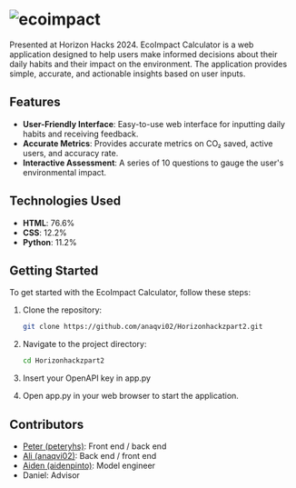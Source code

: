 # ![ecoimpact](https://github.com/user-attachments/assets/d86e13a6-da81-4a3d-b932-7c35a2db2426)



Presented at Horizon Hacks 2024. EcoImpact Calculator is a web application designed to help users make informed decisions about their daily habits and their impact on the environment. The application provides simple, accurate, and actionable insights based on user inputs.

## Features

- **User-Friendly Interface**: Easy-to-use web interface for inputting daily habits and receiving feedback.
- **Accurate Metrics**: Provides accurate metrics on CO₂ saved, active users, and accuracy rate.
- **Interactive Assessment**: A series of 10 questions to gauge the user's environmental impact.

## Technologies Used

- **HTML**: 76.6%
- **CSS**: 12.2%
- **Python**: 11.2%

## Getting Started

To get started with the EcoImpact Calculator, follow these steps:

1. Clone the repository:
   ```bash
   git clone https://github.com/anaqvi02/Horizonhackzpart2.git
   ```
2. Navigate to the project directory:
   ```bash
   cd Horizonhackzpart2
   ```
4. Insert your OpenAPI key in app.py
   
5. Open app.py in your web browser to start the application.

## Contributors

- [Peter (peteryhs)](https://github.com/peteryhs): Front end / back end
- [Ali (anaqvi02)](https://github.com/anaqvi02): Back end / front end
- [Aiden (aidenpinto)](https://github.com/aidenpinto): Model engineer
- Daniel: Advisor
  
